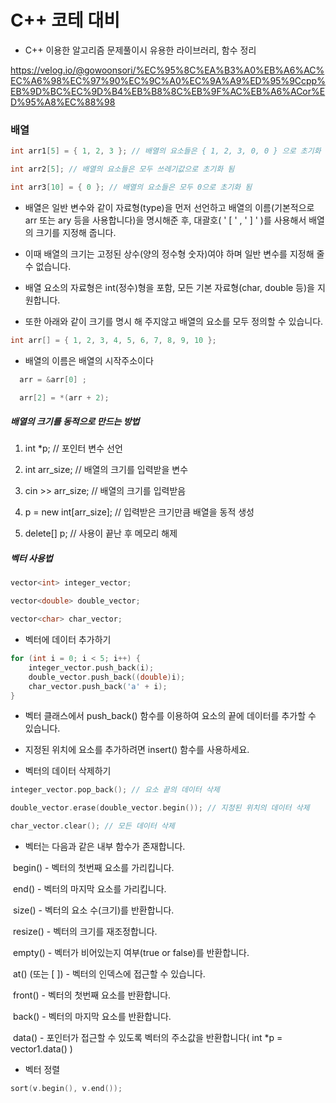 # C++ 코테 대비

* C++ 이용한 알고리즘 문제풀이시 유용한 라이브러리, 함수 정리

https://velog.io/@gowoonsori/%EC%95%8C%EA%B3%A0%EB%A6%AC%EC%A6%98%EC%97%90%EC%9C%A0%EC%9A%A9%ED%95%9Ccpp%EB%9D%BC%EC%9D%B4%EB%B8%8C%EB%9F%AC%EB%A6%ACor%ED%95%A8%EC%88%98



### 배열

```c++
int arr1[5] = { 1, 2, 3 }; // 배열의 요소들은 { 1, 2, 3, 0, 0 } 으로 초기화 됨

int arr2[5]; // 배열의 요소들은 모두 쓰레기값으로 초기화 됨

int arr3[10] = { 0 }; // 배열의 요소들은 모두 0으로 초기화 됨
```

* 배열은 일반 변수와 같이 자료형(type)을 먼저 선언하고 배열의 이름(기본적으로 arr 또는 ary 등을 사용합니다)을 명시해준 후, 대괄호( ' [ ' , ' ] ' )를 사용해서 배열의 크기를 지정해 줍니다. 

* 이때 배열의 크기는 고정된 상수(양의 정수형 숫자)여야 하며 일반 변수를 지정해 줄 수 없습니다.

* 배열 요소의 자료형은 int(정수)형을 포함, 모든 기본 자료형(char, double 등)을 지원합니다.

* 또한 아래와 같이 크기를 명시 해 주지않고 배열의 요소를 모두 정의할 수 있습니다.

```c++
int arr[] = { 1, 2, 3, 4, 5, 6, 7, 8, 9, 10 };
```

* 배열의 이름은 배열의 시작주소이다

```c++
  arr = &arr[0] ;

  arr[2] = *(arr + 2);
```

##### 배열의 크기를 동적으로 만드는 방법

1.  int *p; // 포인터 변수 선언

2. int arr_size; // 배열의 크기를 입력받을 변수

3. cin >> arr_size; // 배열의 크기를 입력받음

4. p = new int[arr_size]; // 입력받은 크기만큼 배열을 동적 생성

5. delete[] p; // 사용이 끝난 후 메모리 해제

##### 벡터 사용법

```c++
vector<int> integer_vector;

vector<double> double_vector;

vector<char> char_vector;
```

* 벡터에 데이터 추가하기

```c++
for (int i = 0; i < 5; i++) {
    integer_vector.push_back(i);
    double_vector.push_back((double)i);
    char_vector.push_back('a' + i);
}
```

*  벡터 클래스에서 push_back() 함수를 이용하여 요소의 끝에 데이터를 추가할 수 있습니다.

* 지정된 위치에 요소를 추가하려면 insert() 함수를 사용하세요.

* 벡터의 데이터 삭제하기

```c++
integer_vector.pop_back(); // 요소 끝의 데이터 삭제

double_vector.erase(double_vector.begin()); // 지정된 위치의 데이터 삭제

char_vector.clear(); // 모든 데이터 삭제
```

* 벡터는 다음과 같은 내부 함수가 존재합니다.

​    begin() - 벡터의 첫번째 요소를 가리킵니다.

​    end() - 벡터의 마지막 요소를 가리킵니다.

​    size() - 벡터의 요소 수(크기)를 반환합니다.

​    resize() - 벡터의 크기를 재조정합니다.

​    empty() - 벡터가 비어있는지 여부(true or false)를 반환합니다.

​    at() (또는 [ ]) - 벡터의 인덱스에 접근할 수 있습니다.

​    front() - 벡터의 첫번째 요소를 반환합니다.

​    back() - 벡터의 마지막 요소를 반환합니다.

​    data() - 포인터가 접근할 수 있도록 벡터의 주소값을 반환합니다( int *p = vector1.data() )

* 벡터 정렬

```c++
sort(v.begin(), v.end());
```

